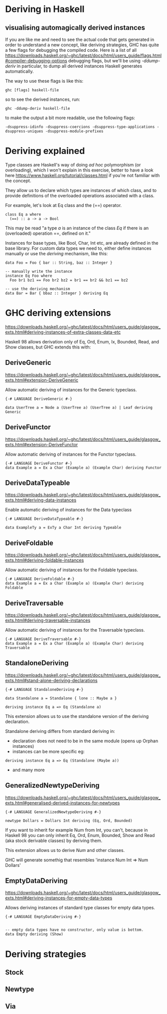# Deriving in Haskell

## visualising automagically derived instances

If you are like me and need to see the actual code that gets generated
in order to understand a new concept, like deriving strategies, GHC has
quite a few flags for debugging the compiled code. Here is a list of
all https://downloads.haskell.org/~ghc/latest/docs/html/users_guide/flags.html#compiler-debugging-options
debugging flags, but we'll be using *-ddump-deriv* in particular, to
dump all derived instances Haskell generates automatically.

The way to use these flags is like this:

```
ghc [flags] haskell-file
```

so to see the derived instances, run:

```
ghc -ddump-deriv haskell-file
```

to make the output a bit more readable, use the following flags:

```
-dsuppress-idinfo -dsuppress-coercions -dsuppress-type-applications -dsuppress-uniques -dsuppress-module-prefixes
```

# Deriving explained

Type classes are Haskell's way of doing _ad hoc_ polymorphism (or overloading),
which I won't explain in this exercise, better to have a look here
https://www.haskell.org/tutorial/classes.html if you're not familiar with the concept.

They allow us to declare which types are instances of which class, and to provide
definitions of the overloaded operations associated with a class.

For example, let's look at Eq class and the (==) operator.

```
class Eq a where
  (==) :: a -> a -> Bool
```

This may be read "a type _a_ is an instance of the class _Eq_ if there is
an (overloaded) operation ==, defined on it."

Instances for base types, like Bool, Char, Int etc, are already defined in the
base library. For custom data types we need to, either define instances
manually or use the _deriving_ mechanism, like this:

```
data Foo = Foo { bar :: String, baz :: Integer }

-- manually write the instance
instance Eq Foo where
  Foo br1 bz1 == Foo br2 bz2 = br1 == br2 && bz1 == bz2

-- use the deriving mechanism
data Bar = Bar { bbaz :: Integer } deriving Eq
```

# GHC deriving extensions

https://downloads.haskell.org/~ghc/latest/docs/html/users_guide/glasgow_exts.html#deriving-instances-of-extra-classes-data-etc

Haskell 98 allows derivation only of Eq, Ord, Enum, Ix, Bounded, Read,
and Show classes, but GHC extends this with:

## DeriveGeneric

https://downloads.haskell.org/~ghc/latest/docs/html/users_guide/glasgow_exts.html#extension-DeriveGeneric

Allow automatic deriving of instances for the Generic typeclass.

```
{-# LANGUAGE DeriveGeneric #-}

data UserTree a = Node a (UserTree a) (UserTree a) | Leaf deriving Generic
```

## DeriveFunctor

https://downloads.haskell.org/~ghc/latest/docs/html/users_guide/glasgow_exts.html#extension-DeriveFunctor

Allow automatic deriving of instances for the Functor typeclass.

```
{-# LANGUAGE DeriveFunctor #-}
data Example a = Ex a Char (Example a) (Example Char) deriving Functor
```

## DeriveDataTypeable

https://downloads.haskell.org/~ghc/latest/docs/html/users_guide/glasgow_exts.html#deriving-data-instances

Enable automatic deriving of instances for the Data typeclass

```
{-# LANGUAGE DeriveDataTypeable #-}

data ExampleTy a = ExTy a Char Int deriving Typeable
```

## DeriveFoldable

https://downloads.haskell.org/~ghc/latest/docs/html/users_guide/glasgow_exts.html#deriving-foldable-instances

Allow automatic deriving of instances for the Foldable typeclass.

```
{-# LANGUAGE DeriveFoldable #-}
data Example a = Ex a Char (Example a) (Example Char) deriving Foldable
```

## DeriveTraversable

https://downloads.haskell.org/~ghc/latest/docs/html/users_guide/glasgow_exts.html#deriving-traversable-instances

Allow automatic deriving of instances for the Traversable typeclass.


```
{-# LANGUAGE DeriveTraversable #-}
data Example a = Ex a Char (Example a) (Example Char) deriving Traversable
```


## StandaloneDeriving
https://downloads.haskell.org/~ghc/latest/docs/html/users_guide/glasgow_exts.html#stand-alone-deriving-declarations

```
{-# LANGUAGE StandaloneDeriving #-}

data Standalone a = Standalone { lone :: Maybe a }

deriving instance Eq a => Eq (Standalone a)
```

This extension allows us to use the standalone version of the deriving declaration.

Standalone deriving differs from standard deriving in:
* declaration does not need to be in the same module (opens up Orphan instances)
* instances can be more specific eg:
```
deriving instance Eq a => Eq (Standalone (Maybe a))
```
* and many more

## GeneralizedNewtypeDeriving
https://downloads.haskell.org/~ghc/latest/docs/html/users_guide/glasgow_exts.html#generalised-derived-instances-for-newtypes

```
{-# LANGUAGE GeneralizedNewtypeDeriving #-}

newtype Dollars = Dollars Int deriving (Eq, Ord, Bounded)
```

If you want to inherit for example Num from Int, you can't, because
in Haskell 98 you can only inherit Eq, Ord, Enum, Bounded, Show
and Read (aka stock derivable classes) by deriving them.

This extension allows us to derive *Num* and other classes.

GHC will generate somethig that resembles 'instance Num Int => Num Dollars'

## EmptyDataDeriving

https://downloads.haskell.org/~ghc/latest/docs/html/users_guide/glasgow_exts.html#deriving-instances-for-empty-data-types

Allows deriving instances of standard type classes for empty data types.

```
{-# LANGUAGE EmptyDataDeriving #-}


-- empty data types have no constructor, only value is bottom.
data Empty deriving (Show)
```


# Deriving strategies
## Stock

## Newtype

## Via
